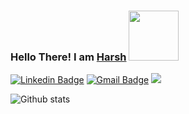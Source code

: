 ### Hello There! I am <a href="https://github.com/harxhsingh"> Harsh</a> <img src="https://media.giphy.com/media/eNotYhz6gsoNBUzsUa/giphy.gif" width="80">





[![Linkedin Badge](https://img.shields.io/badge/-HarshSingh-blue?style=flat-square&logo=Linkedin&logoColor=white&link=https://www.linkedin.com/in/harsh-singh-7a8318161/)](https://www.linkedin.com/in/sanyathisside/)
[![Gmail Badge](https://img.shields.io/badge/-1701sanya@gmail.com-c14438?style=flat-square&logo=Gmail&logoColor=white&link=mailto:1701sanya@gmail.com)](mailto:1701sanya@gmail.com)
![](https://komarev.com/ghpvc/?username=sanya2508)

<!--## <img src="https://media.giphy.com/media/du3J3cXyzhj75IOgvA/giphy.gif" width="50"> Summary: <img src="https://media.giphy.com/media/lPAXUzSS1PlwgH53oz/giphy.gif" width="30">-->

<!-- ### A final year undergraduate pursuing a Bachelor's degree in Electrical Engineering from Thapar Institute of Engineering and Technology, Patiala.--> 

<!--### Technical proficiencies include:-->
 
<!--####  • Languages: C, C++, C#, Python, SQL, Javascript, Assembly Language.-->
  
<!--####  • Skilled in Git, Data Structures and Algorithms, Object-oriented Programming, Data Analysis, Data Science, basics of Web Development, Microprocessors, MATLAB, IoT, PLC, and SCADA.-->
 
<!--####  • Also interested in blockchain, graphic designing, photography, and content writing.-->

<!--###  Open to new opportunities and collaborative work in the above-mentioned fields.-->

<!--<hr/> -->
![Github stats](https://github-readme-stats.vercel.app/api?username=harxhsingh)
